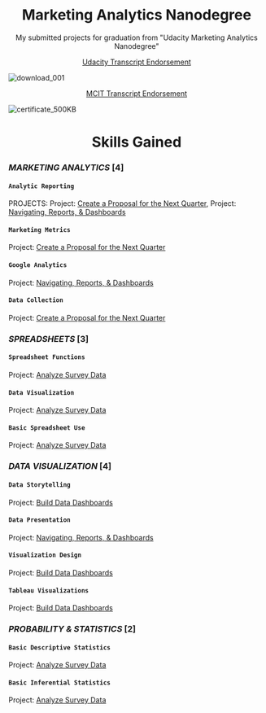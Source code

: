 <p><h1 align="center">Marketing Analytics Nanodegree</h1></p>

<p align="center"><h7 align='center'>My submitted projects for graduation from "Udacity Marketing Analytics Nanodegree"</h7></p>
<p align="center"><a href="https://cutt.ly/Udacity-Transcript-Endorsement">Udacity Transcript Endorsement</a></p>

![download_001](https://user-images.githubusercontent.com/77938921/114275997-6f831700-9a2d-11eb-9fe2-05233f32e882.jpg)

<p align="center"><a href="https://cutt.ly/MCIT-Transcript-Endorsement">MCIT Transcript Endorsement</a></p>

![certificate_500KB](https://user-images.githubusercontent.com/77938921/114275462-2fbb3000-9a2b-11eb-85c1-5ecbeaec2a60.jpg)
 
<p><h1 align="center">Skills Gained</h1></p>

### _MARKETING ANALYTICS_ [4]
#### `Analytic Reporting`
PROJECTS: Project: [Create a Proposal for the Next Quarter](https://cutt.ly/Create-a-Proposal-for-the-Next-Quarter), Project: [Navigating, Reports, & Dashboards](https://cutt.ly/Google-Analytics-_-Data-Studio-Dashboard)
#### `Marketing Metrics`
Project: [Create a Proposal for the Next Quarter](https://cutt.ly/Create-a-Proposal-for-the-Next-Quarter)
#### `Google Analytics`
Project: [Navigating, Reports, & Dashboards](https://cutt.ly/Google-Analytics-_-Data-Studio-Dashboard)
#### `Data Collection`
Project: [Create a Proposal for the Next Quarter](https://cutt.ly/Create-a-Proposal-for-the-Next-Quarter)
### _SPREADSHEETS_ [3]
#### `Spreadsheet Functions`
Project: [Analyze Survey Data](https://cutt.ly/Udacity-survey-insights)
#### `Data Visualization`
Project: [Analyze Survey Data](https://cutt.ly/Udacity-survey-insights)
#### `Basic Spreadsheet Use`
Project: [Analyze Survey Data](https://cutt.ly/Udacity-survey-insights)
### _DATA VISUALIZATION_ [4]
#### `Data Storytelling`
Project: [Build Data Dashboards](https://cutt.ly/YouTube-Video-Categories-Statistics-Tableau-with-Presentation)
#### `Data Presentation`
Project: [Navigating, Reports, & Dashboards](https://cutt.ly/Google-Analytics-_-Data-Studio-Dashboard)
#### `Visualization Design`
Project: [Build Data Dashboards](https://cutt.ly/YouTube-Video-Categories-Statistics-Tableau-with-Presentation)
#### `Tableau Visualizations`
Project: [Build Data Dashboards](https://cutt.ly/YouTube-Video-Categories-Statistics-Tableau-with-Presentation)
### _PROBABILITY & STATISTICS_ [2]
#### `Basic Descriptive Statistics`
Project: [Analyze Survey Data](https://cutt.ly/Udacity-survey-insights)
#### `Basic Inferential Statistics`
Project: [Analyze Survey Data](https://cutt.ly/Udacity-survey-insights)
